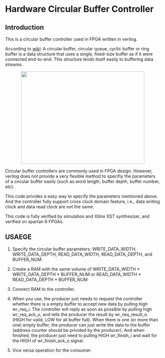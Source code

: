 # Hardware Circular Buffer Controller
## Introduction
This is a circular buffer controller used in FPGA written in verilog.

According to [wiki](https://en.wikipedia.org/wiki/Circular_buffer): A circular buffer, circular queue, cyclic buffer or ring buffer is a data structure that uses a single, fixed-size buffer as if it were connected end-to-end. This structure lends itself easily to buffering data streams.

<div  align="center">
<img src="https://upload.wikimedia.org/wikipedia/commons/f/fd/Circular_Buffer_Animation.gif" width = "400" height = "300" align=center />
</div>

Circular buffer controllers are commonly used in FPGA design. However, verilog does not provide a very flexible method to specifiy the parameters of a circular buffer easily (such as word length, buffer depth, buffer number, etc).

This code privides a easy way to specify the parameters mentioned above. And the controller fully support cross clock domain feature, i.e., data writing clock and data read clock are not the same.

This code is fully verified by simulation and Xilinx XST synthesizer, and verified on spartan 6 FPGAs. 

## USAEGE
1. Specify the circular buffer parameters: WRITE_DATA_WIDTH, WRITE_DATA_DEPTH, READ_DATA_WIDTH, READ_DATA_DEPTH, and BUFFER_NUM.

2. Create a RAM with the same volume of WRITE_DATA_WIDTH * WRITE_DATA_DEPTH * BUFFER_NUM or READ_DATA_WIDTH * READ_DATA_DEPTH * BUFFER_NUM

3. Connect RAM to the controller.

4. When you use, the producer just needs to request the controller whether there is a empty buffer to accept new data by pulling high wr_req_i. The controller will reply as soon as possible by pulling high wr_req_ack_o, and tells the producer the result by wr_req_result_o. (HIGH for valid, LOW for all buffer full). When there is one (or more than one) empty buffer, the producer can just write the data to the buffer (address counter should be privided by the producer). And when finished, the producer just need to pulling HIGH wr_finish_i and wait for the HIGH of wr_finish_ack_o signal.

5. Vice versa operation for the consumer.
